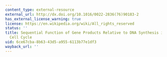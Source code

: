 ```yaml
---
content_type: external-resource
external_url: http://dx.doi.org/10.1016/0022-2836(76)90183-2
has_external_license_warning: true
license: https://en.wikipedia.org/wiki/All_rights_reserved
status: ''
title: Sequential Function of Gene Products Relative to DNA Synthesis in the Yeast
  Cell Cycle
uid: 6ce67cba-8b63-43d5-a955-6113b77e1df3
wayback_url: ''
---
```

